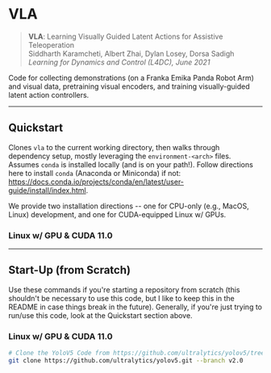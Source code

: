 # VLA

> **VLA**: Learning Visually Guided Latent Actions for Assistive Teleoperation   
> Siddharth Karamcheti, Albert Zhai, Dylan Losey, Dorsa Sadigh  
> *Learning for Dynamics and Control (L4DC), June 2021*

Code for collecting demonstrations (on a Franka Emika Panda Robot Arm) and visual data, pretraining
visual encoders, and training visually-guided latent action controllers.

---

## Quickstart

Clones `vla` to the current working directory, then walks through dependency setup, mostly leveraging the 
`environment-<arch>` files. Assumes `conda` is installed locally (and is on your path!). Follow directions here to
install `conda` (Anaconda or Miniconda) if not: 
https://docs.conda.io/projects/conda/en/latest/user-guide/install/index.html.

We provide two installation directions -- one for CPU-only (e.g., MacOS, Linux) development, and one for CUDA-equipped
Linux w/ GPUs.

### Linux w/ GPU & CUDA 11.0

--- 

## Start-Up (from Scratch)

Use these commands if you're starting a repository from scratch (this shouldn't be necessary to use this code, but I 
like to keep this in the README in case things break in the future). Generally, if you're just trying to 
run/use this code, look at the Quickstart section above.

### Linux w/ GPU & CUDA 11.0

```bash
# Clone the YoloV5 Code from https://github.com/ultralytics/yolov5/tree/v2.0 (Note Version == 2.0)
git clone https://github.com/ultralytics/yolov5.git --branch v2.0
```
